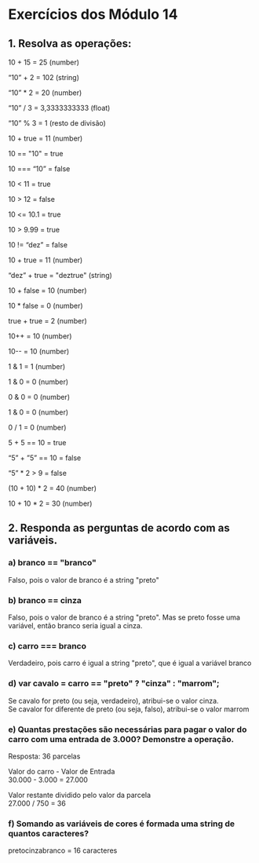 # Exercícios dos Módulo 14

## 1. Resolva as operações:

10 + 15 = 25 (number)

“10” + 2 = 102 (string)

“10” * 2 = 20 (number)

“10” / 3 = 3,3333333333 (float)

“10” % 3 = 1 (resto de divisão)

10 + true = 11 (number)

10 == "10" = true

10 === “10” = false

10 < 11 = true

10 > 12 = false

10 <= 10.1 = true

10 > 9.99 = true

10 != “dez” = false

10 + true = 11 (number)

“dez” + true = "deztrue" (string)

10 + false = 10 (number)

10 * false = 0 (number)

true + true = 2 (number)

10++ = 10 (number)

10-- = 10 (number)

1 & 1 = 1 (number)

1 & 0 = 0 (number)

0 & 0 = 0 (number)

1 & 0 = 0 (number)

0 / 1 = 0 (number)

5 + 5 == 10 = true

“5” + ”5” == 10 = false

“5” * 2 > 9 = false

(10 + 10) * 2 = 40 (number)

10 + 10 * 2 = 30 (number)


## 2. Responda as perguntas de acordo com as variáveis.


### a) branco == "branco"

Falso, pois o valor de branco é a string "preto"


### b) branco == cinza

Falso, pois o valor de branco é a string "preto". Mas se preto fosse uma variável, então branco seria igual a cinza.


### c) carro === branco

Verdadeiro, pois carro é igual a string "preto", que é igual a variável branco


### d) var cavalo = carro == "preto" ? "cinza" : "marrom";

Se cavalo for preto (ou seja, verdadeiro), atribui-se o valor cinza.<br>Se cavalor for diferente de preto (ou seja, falso), atribui-se o valor marrom


### e) Quantas prestações são necessárias para pagar o valor do carro com uma entrada de 3.000? Demonstre a operação.</h3>

Resposta: 36 parcelas

Valor do carro - Valor de Entrada<br>30.000 - 3.000 = 27.000

Valor restante dividido pelo valor da parcela<br>27.000 / 750 = 36


### f) Somando as variáveis de cores é formada uma string de quantos caracteres?

pretocinzabranco = 16 caracteres